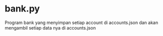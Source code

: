 # bank.py
Program bank yang menyimpan setiap account di accounts.json dan akan mengambil setiap data nya di accounts.json
